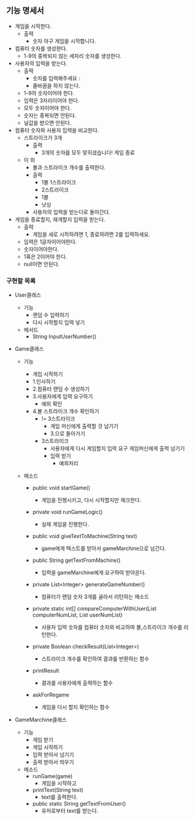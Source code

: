 ## 기능 명세서

* 게임을 시작한다.
    * 출력
        * 숫자 야구 게임을 시작합니다.
* 컴퓨터 숫자를 생성한다.
    * 1-9의 중복되지 않는 세자리 숫자를 생성한다.
* 사용자의 입력을 받는다.
    * 출력
        * 숫자를 입력해주세요 :
        * 줄바꿈을 하지 않는다.
    * 1-9의 숫자이어야 한다.
    * 입력은 3자리이어야 한다.
    * 모두 숫자이어야 한다.
    * 숫자는 중복되면 안된다.
    * 널값을 받으면 안된다.
* 컴퓨터 숫자와 사용자 입력을 비교한다.
    * 스트라이크가 3개
        * 출력
            * 3개의 숫자를 모두 맞히셨습니다! 게임 종료
    * 이 외
        * 볼과 스트라이크 개수를 출력한다.
        * 출력
            * 1볼 1스트라이크
            * 2스트라이크
            * 1볼
            * 낫싱
        * 사용자의 입력을 받는다로 돌아간다.
* 게임을 종료할지, 재개할지 입력을 받는다.
    * 출력
        * 게임을 새로 시작하려면 1, 종료하려면 2를 입력하세요.
    * 입력은 1글자이어야한다.
    * 숫자이어야한다.
    * 1혹은 2이어야 한다.
    * null이면 안된다.


### 구현할 목록




* User클래스
    * 기능
        * 랜덤 수 입력하기
        * 다시 시작할지 입력 넣기
    * 메서드
        * String InputUserNumber()

* Game클래스
    * 기능
        * 게임 시작하기
        * 1.인사하기
        * 2.컴퓨터 랜덤 수 생성하기
        * 3.사용자에게 입력 요구하기
            * 예외 확인
        * 4.볼 스트라이크 개수 확인하기
            * != 3스트라이크
                * 게임 머신에게 출력할 것 넘기기 
                * 3.으로 돌아가기
            * 3스트라이크
                * 사용자에게 다시 게임할지 입력 요구 게임머신에게 출력 넘기기
                * 입력 받기
                    * 예외처리

    * 메소드
        * public void startGame()
          * 게임을 진행시키고, 다시 시작할지만 체크한다.
        * private void runGameLogic()
          * 실제 게임을 진행한다.
        * public void giveTextToMachine(String text)
            * game에게 텍스트를 받아서 gameMarchine으로 넘긴다.
        * public String getTextFromMachine()
            * 입력을 gameMarchine에게 요구하여 받아온다.
        * private List\<Integer> generateGameNumber()
            * 컴퓨터가 랜덤 숫자 3개를 골라서 리턴하는 메소드
        * private static int[] compareComputerWithUser(List<Integer> computerNumList, List<Integer> userNumList)
            * 사용자 입력 숫자를 컴퓨터 숫자와 비교하여 볼,스트라이크 개수를 리턴한다.

        * private Boolean checkResult(List\<Integer>)
            * 스트라이크 개수를 확인하여 결과를 반환하는 함수
 
        * printResult
            * 결과를 사용자에게 출력하는 함수
        * askForRegame
            * 게임을 다시 할지 확인하는 함수

* GameMarchine클래스
    * 기능
        * 게임 받기
        * 게임 시작하기
        * 입력 받아서 넘기기
        * 출력 받아서 띄우기
    * 메소드
        * runGame(game)
            * 게임을 시작하고
        * printText(String text)
            * text를 출력한다.
        * public static String getTextFromUser()
          * 유저로부터 text를 받는다.
